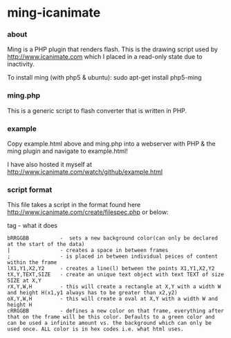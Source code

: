 ming-icanimate
==============

### about
Ming is a PHP plugin that renders flash. This is the drawing script used by http://www.icanimate.com which I placed in a read-only state due to inactivity.

To install ming (with php5 & ubuntu): sudo apt-get install php5-ming

### ming.php
This is a generic script to flash converter that is written in PHP.

### example
Copy example.html above and ming.php into a webserver with PHP & the ming plugin and navigate to example.html!

I have also hosted it myself at http://www.icanimate.com/watch/github/example.html

### script format
This file takes a script in the format found here http://www.icanimate.com/create/filespec.php or below:

tag	             -  what it does
```
bRRGGBB          -  sets a new background color(can only be declared at the start of the data)
|                - creates a space in between frames
;                - is placed in between individual peices of content within the frame
lX1,Y1,X2,Y2     - creates a line(l) between the points X1,Y1,X2,Y2
tX,Y,TEXT,SIZE   - create an unique text object with text TEXT of size SIZE at X,Y
rX,Y,W,H         - this will create a rectangle at X,Y with a width W and height H(x1,y1 always has to be greater than x2,y2)
oX,Y,W,H         - this will create a oval at X,Y with a width W and height H
cRRGGBB          - defines a new color on that frame, everything after that on the frame will be this color. Defaults to a green color and can be used a infinite amount vs. the background which can only be used once. ALL color is in hex codes i.e. what html uses.
```